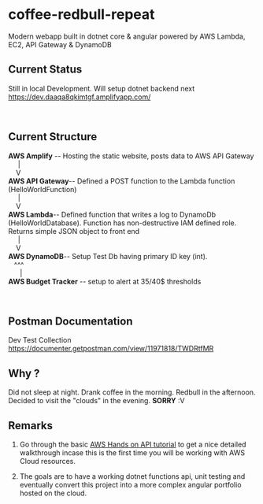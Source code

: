 # coffee-redbull-repeat
Modern webapp built in dotnet core &amp; angular powered by AWS Lambda, EC2, API Gateway &amp; DynamoDB 

## Current Status 

Still in local Development. Will setup dotnet backend next
https://dev.daaqa8qkimtgf.amplifyapp.com/

<br/>

## Current Structure 

**AWS Amplify** -- Hosting the static website, posts data to AWS API Gateway  
&nbsp;&nbsp;&nbsp;&nbsp;&nbsp;|  
&nbsp;&nbsp;&nbsp;&nbsp;V  
**AWS API Gateway**-- Defined a POST function to the Lambda function (HelloWorldFunction)  
&nbsp;&nbsp;&nbsp;&nbsp;&nbsp;|  
&nbsp;&nbsp;&nbsp;&nbsp;V  
**AWS Lambda**-- Defined function that writes a log to DynamoDb (HelloWorldDatabase). Function has non-destructive IAM defined role. Returns simple JSON object to front end   
&nbsp;&nbsp;&nbsp;&nbsp;&nbsp;|  
&nbsp;&nbsp;&nbsp;&nbsp;V  
**AWS DynamoDB**-- Setup Test Db having primary ID key (int). 
<br/>
&nbsp;&nbsp;&nbsp;^^^  
&nbsp;&nbsp;&nbsp;&nbsp;&nbsp;&nbsp;|   
**AWS Budget Tracker** -- setup to alert at 35/40$ thresholds

<br/>

## Postman Documentation 

Dev Test Collection   
https://documenter.getpostman.com/view/11971818/TWDRtfMR
<br/>

## Why ?

Did not sleep at night. Drank coffee in the morning. Redbull in the afternoon. Decided to visit the "clouds" in the evening. **SORRY** :V 
<br/>

## Remarks 

1. Go through the basic [AWS Hands on API tutorial](https://aws.amazon.com/getting-started/hands-on/build-web-app-s3-lambda-api-gateway-dynamodb) to get a nice detailed walkthrough incase this is the first time you will be working with AWS Cloud resources. 

2. The goals are to have a working dotnet functions api, unit testing and eventually convert this project into a more complex angular portfolio hosted on the cloud.